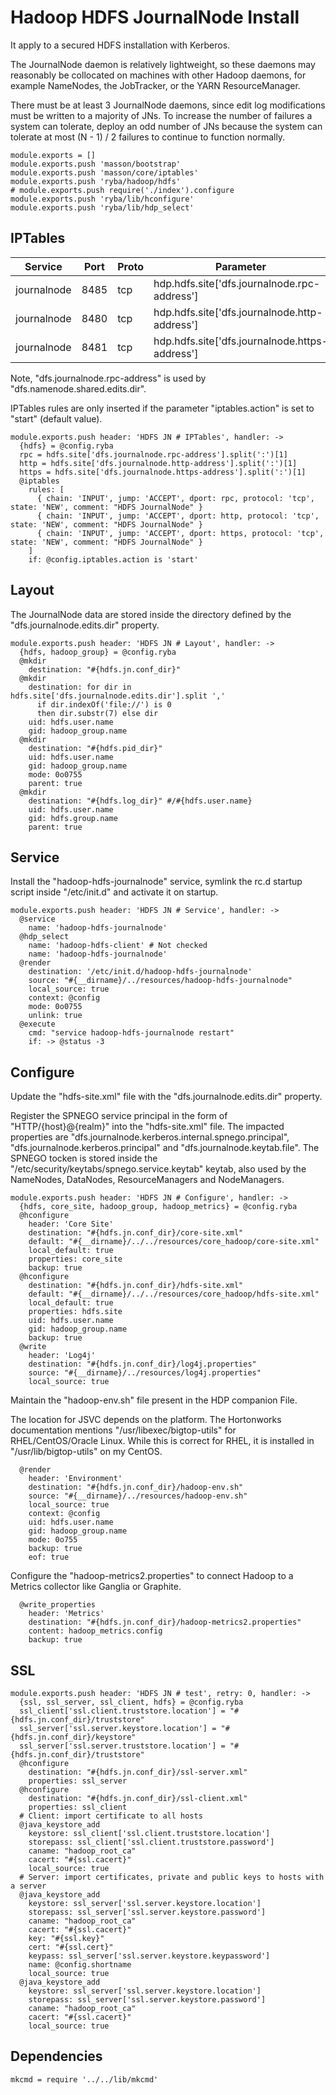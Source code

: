 # Hadoop HDFS JournalNode Install

It apply to a secured HDFS installation with Kerberos.

The JournalNode daemon is relatively lightweight, so these daemons may reasonably
be collocated on machines with other Hadoop daemons, for example NameNodes, the
JobTracker, or the YARN ResourceManager.

There must be at least 3 JournalNode daemons, since edit log modifications must
be written to a majority of JNs. To increase the number of failures a system
can tolerate, deploy an odd number of JNs because the system can tolerate at
most (N - 1) / 2 failures to continue to function normally.

    module.exports = []
    module.exports.push 'masson/bootstrap'
    module.exports.push 'masson/core/iptables'
    module.exports.push 'ryba/hadoop/hdfs'
    # module.exports.push require('./index').configure
    module.exports.push 'ryba/lib/hconfigure'
    module.exports.push 'ryba/lib/hdp_select'

## IPTables

| Service     | Port | Proto  | Parameter                                      |
|-------------|------|--------|------------------------------------------------|
| journalnode | 8485 | tcp    | hdp.hdfs.site['dfs.journalnode.rpc-address']   |
| journalnode | 8480 | tcp    | hdp.hdfs.site['dfs.journalnode.http-address']  |
| journalnode | 8481 | tcp    | hdp.hdfs.site['dfs.journalnode.https-address'] |

Note, "dfs.journalnode.rpc-address" is used by "dfs.namenode.shared.edits.dir".

IPTables rules are only inserted if the parameter "iptables.action" is set to
"start" (default value).

    module.exports.push header: 'HDFS JN # IPTables', handler: ->
      {hdfs} = @config.ryba
      rpc = hdfs.site['dfs.journalnode.rpc-address'].split(':')[1]
      http = hdfs.site['dfs.journalnode.http-address'].split(':')[1]
      https = hdfs.site['dfs.journalnode.https-address'].split(':')[1]
      @iptables
        rules: [
          { chain: 'INPUT', jump: 'ACCEPT', dport: rpc, protocol: 'tcp', state: 'NEW', comment: "HDFS JournalNode" }
          { chain: 'INPUT', jump: 'ACCEPT', dport: http, protocol: 'tcp', state: 'NEW', comment: "HDFS JournalNode" }
          { chain: 'INPUT', jump: 'ACCEPT', dport: https, protocol: 'tcp', state: 'NEW', comment: "HDFS JournalNode" }
        ]
        if: @config.iptables.action is 'start'

## Layout

The JournalNode data are stored inside the directory defined by the
"dfs.journalnode.edits.dir" property.

    module.exports.push header: 'HDFS JN # Layout', handler: ->
      {hdfs, hadoop_group} = @config.ryba
      @mkdir
        destination: "#{hdfs.jn.conf_dir}"
      @mkdir
        destination: for dir in hdfs.site['dfs.journalnode.edits.dir'].split ','
          if dir.indexOf('file://') is 0
          then dir.substr(7) else dir
        uid: hdfs.user.name
        gid: hadoop_group.name
      @mkdir
        destination: "#{hdfs.pid_dir}"
        uid: hdfs.user.name
        gid: hadoop_group.name
        mode: 0o0755
        parent: true
      @mkdir
        destination: "#{hdfs.log_dir}" #/#{hdfs.user.name}
        uid: hdfs.user.name
        gid: hdfs.group.name
        parent: true

## Service

Install the "hadoop-hdfs-journalnode" service, symlink the rc.d startup script
inside "/etc/init.d" and activate it on startup.

    module.exports.push header: 'HDFS JN # Service', handler: ->
      @service
        name: 'hadoop-hdfs-journalnode'
      @hdp_select
        name: 'hadoop-hdfs-client' # Not checked
        name: 'hadoop-hdfs-journalnode'
      @render
        destination: '/etc/init.d/hadoop-hdfs-journalnode'
        source: "#{__dirname}/../resources/hadoop-hdfs-journalnode"
        local_source: true
        context: @config
        mode: 0o0755
        unlink: true
      @execute
        cmd: "service hadoop-hdfs-journalnode restart"
        if: -> @status -3

## Configure

Update the "hdfs-site.xml" file with the "dfs.journalnode.edits.dir" property.

Register the SPNEGO service principal in the form of "HTTP/{host}@{realm}" into
the "hdfs-site.xml" file. The impacted properties are
"dfs.journalnode.kerberos.internal.spnego.principal",
"dfs.journalnode.kerberos.principal" and "dfs.journalnode.keytab.file". The
SPNEGO tocken is stored inside the "/etc/security/keytabs/spnego.service.keytab"
keytab, also used by the NameNodes, DataNodes, ResourceManagers and
NodeManagers.

    module.exports.push header: 'HDFS JN # Configure', handler: ->
      {hdfs, core_site, hadoop_group, hadoop_metrics} = @config.ryba
      @hconfigure
        header: 'Core Site'
        destination: "#{hdfs.jn.conf_dir}/core-site.xml"
        default: "#{__dirname}/../../resources/core_hadoop/core-site.xml"
        local_default: true
        properties: core_site
        backup: true
      @hconfigure
        destination: "#{hdfs.jn.conf_dir}/hdfs-site.xml"
        default: "#{__dirname}/../../resources/core_hadoop/hdfs-site.xml"
        local_default: true
        properties: hdfs.site
        uid: hdfs.user.name
        gid: hadoop_group.name
        backup: true
      @write
        header: 'Log4j'
        destination: "#{hdfs.jn.conf_dir}/log4j.properties"
        source: "#{__dirname}/../resources/log4j.properties"
        local_source: true

Maintain the "hadoop-env.sh" file present in the HDP companion File.

The location for JSVC depends on the platform. The Hortonworks documentation
mentions "/usr/libexec/bigtop-utils" for RHEL/CentOS/Oracle Linux. While this is
correct for RHEL, it is installed in "/usr/lib/bigtop-utils" on my CentOS.
      
      @render
        header: 'Environment'
        destination: "#{hdfs.jn.conf_dir}/hadoop-env.sh"
        source: "#{__dirname}/../resources/hadoop-env.sh"
        local_source: true
        context: @config
        uid: hdfs.user.name
        gid: hadoop_group.name
        mode: 0o755
        backup: true
        eof: true

Configure the "hadoop-metrics2.properties" to connect Hadoop to a Metrics collector like Ganglia or Graphite.

      @write_properties
        header: 'Metrics'
        destination: "#{hdfs.jn.conf_dir}/hadoop-metrics2.properties"
        content: hadoop_metrics.config
        backup: true

## SSL

    module.exports.push header: 'HDFS JN # test', retry: 0, handler: ->
      {ssl, ssl_server, ssl_client, hdfs} = @config.ryba
      ssl_client['ssl.client.truststore.location'] = "#{hdfs.jn.conf_dir}/truststore"
      ssl_server['ssl.server.keystore.location'] = "#{hdfs.jn.conf_dir}/keystore"
      ssl_server['ssl.server.truststore.location'] = "#{hdfs.jn.conf_dir}/truststore"
      @hconfigure
        destination: "#{hdfs.jn.conf_dir}/ssl-server.xml"
        properties: ssl_server
      @hconfigure
        destination: "#{hdfs.jn.conf_dir}/ssl-client.xml"
        properties: ssl_client
      # Client: import certificate to all hosts
      @java_keystore_add
        keystore: ssl_client['ssl.client.truststore.location']
        storepass: ssl_client['ssl.client.truststore.password']
        caname: "hadoop_root_ca"
        cacert: "#{ssl.cacert}"
        local_source: true
      # Server: import certificates, private and public keys to hosts with a server
      @java_keystore_add
        keystore: ssl_server['ssl.server.keystore.location']
        storepass: ssl_server['ssl.server.keystore.password']
        caname: "hadoop_root_ca"
        cacert: "#{ssl.cacert}"
        key: "#{ssl.key}"
        cert: "#{ssl.cert}"
        keypass: ssl_server['ssl.server.keystore.keypassword']
        name: @config.shortname
        local_source: true
      @java_keystore_add
        keystore: ssl_server['ssl.server.keystore.location']
        storepass: ssl_server['ssl.server.keystore.password']
        caname: "hadoop_root_ca"
        cacert: "#{ssl.cacert}"
        local_source: true

## Dependencies

    mkcmd = require '../../lib/mkcmd'
